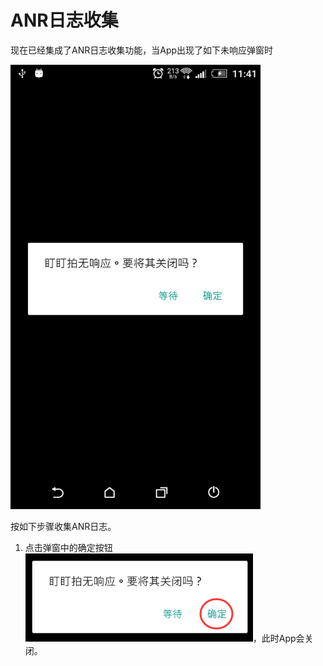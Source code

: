 # ANR日志收集
现在已经集成了ANR日志收集功能，当App出现了如下未响应弹窗时

<img src="Screenshot_20160920-114133.png" width="400">

按如下步骤收集ANR日志。

1. 点击弹窗中的确定按钮![](QQ截图20160920152254.png)，此时App会关闭。